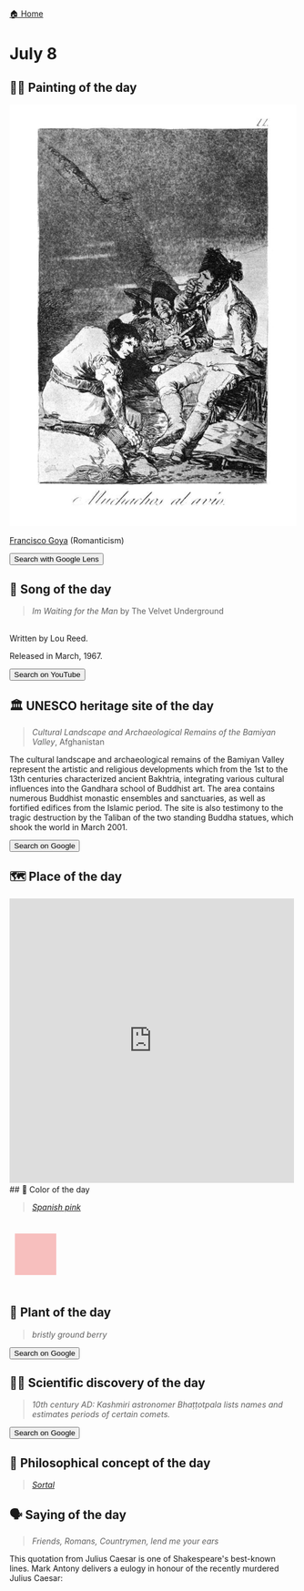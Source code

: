 
[🏠 Home](../../index.md)

# July 8

## 🧑‍🎨 Painting of the day

<img width="600" src="../img/Francisco_Goya_1.jpg">

[Francisco Goya](http://en.wikipedia.org/wiki/Francisco_Goya) (Romanticism)

<button class="btn btn-success"
onclick=" window.open('https://lens.google.com/uploadbyurl?url=https://iretes.github.io/one-a-day/data/img/Francisco_Goya_1.jpg','_blank')">
Search with Google Lens
</button>

## 🎼 Song of the day

> *Im Waiting for the Man*
by The Velvet Underground

<br />Written by Lou Reed.

Released in March, 1967.

<button class="btn btn-success"
onclick=" window.open('http://www.youtube.com/search?q=Im Waiting for the Man by The Velvet Underground','_blank')">
Search on YouTube
</button>

## 🏛️ UNESCO heritage site of the day

> *Cultural Landscape and Archaeological Remains of the Bamiyan Valley*, Afghanistan

<p>The cultural landscape and archaeological remains of the Bamiyan Valley represent the artistic and religious developments which from the 1st to the 13th centuries characterized ancient Bakhtria, integrating various cultural influences into the Gandhara school of Buddhist art. The area contains numerous Buddhist monastic ensembles and sanctuaries, as well as fortified edifices from the Islamic period. The site is also testimony to the tragic destruction by the Taliban of the two standing Buddha statues, which shook the world in March 2001.</p>

<button class="btn btn-success"
onclick=" window.open('http://www.google.com/search?q=Cultural Landscape and Archaeological Remains of the Bamiyan Valley','_blank')">
Search on Google
</button>

## 🗺️ Place of the day

<iframe
src="https://www.mapcrunch.com"
name="mapcrunch"
width="500"
height="500"
allowTransparency="true"
scrolling="no"
frameborder="0"
>
</iframe>
## 🎨 Color of the day

> *[Spanish pink](https://en.wikipedia.org/wiki/Shades_of_pink#Spanish_pink)*

<div style="color:#F7BFBE; font-size: 100px;">&#9632;</div>

## 🌿 Plant of the day

> *bristly ground berry*

<button class="btn btn-success"
onclick=" window.open('http://www.google.com/search?q=bristly ground berry','_blank')">
Search on Google
</button>

## 🧑‍🔬 Scientific discovery of the day

> *10th century AD: Kashmiri astronomer Bhaṭṭotpala lists names and estimates periods of certain comets.*

<button class="btn btn-success"
onclick=" window.open('http://www.google.com/search?q=10th century AD: Kashmiri astronomer Bhaṭṭotpala lists names and estimates periods of certain comets.','_blank')"> 
Search on Google
</button>

## 💭 Philosophical concept of the day

> *[Sortal](https://en.wikipedia.org/wiki/Sortal)*

## 🗣️ Saying of the day

> *Friends, Romans, Countrymen, lend me your ears*

This quotation from Julius Caesar is one of Shakespeare's best-known lines. Mark Antony delivers a eulogy in honour of the recently murdered Julius Caesar: 

